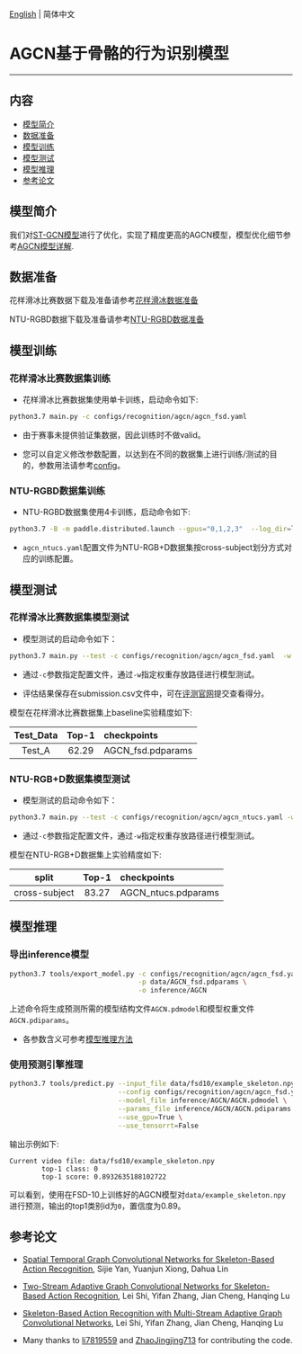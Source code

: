 [English](../../../en/model_zoo/recognition/agcn.md) | 简体中文

# AGCN基于骨骼的行为识别模型

---
## 内容

- [模型简介](#模型简介)
- [数据准备](#数据准备)
- [模型训练](#模型训练)
- [模型测试](#模型测试)
- [模型推理](#模型推理)
- [参考论文](#参考论文)


## 模型简介


我们对[ST-GCN模型](./stgcn.md)进行了优化，实现了精度更高的AGCN模型，模型优化细节参考[AGCN模型详解]().


## 数据准备

花样滑冰比赛数据下载及准备请参考[花样滑冰数据准备](../../dataset/fsd.md)

NTU-RGBD数据下载及准备请参考[NTU-RGBD数据准备](../../dataset/ntu-rgbd.md)

## 模型训练

### 花样滑冰比赛数据集训练

- 花样滑冰比赛数据集使用单卡训练，启动命令如下:

```bash
python3.7 main.py -c configs/recognition/agcn/agcn_fsd.yaml
```

- 由于赛事未提供验证集数据，因此训练时不做valid。

- 您可以自定义修改参数配置，以达到在不同的数据集上进行训练/测试的目的，参数用法请参考[config](../../tutorials/config.md)。

### NTU-RGBD数据集训练

- NTU-RGBD数据集使用4卡训练，启动命令如下:

```bash
python3.7 -B -m paddle.distributed.launch --gpus="0,1,2,3"  --log_dir=log_agcn  main.py  --validate -c configs/recognition/agcn/agcn_ntucs.yaml
```

- `agcn_ntucs.yaml`配置文件为NTU-RGB+D数据集按cross-subject划分方式对应的训练配置。


## 模型测试

### 花样滑冰比赛数据集模型测试

- 模型测试的启动命令如下：

```bash
python3.7 main.py --test -c configs/recognition/agcn/agcn_fsd.yaml  -w output/AGCN/AGCN_epoch_00100.pdparams
```

- 通过`-c`参数指定配置文件，通过`-w`指定权重存放路径进行模型测试。

- 评估结果保存在submission.csv文件中，可在[评测官网](https://aistudio.baidu.com/aistudio/competition/detail/115)提交查看得分。

模型在花样滑冰比赛数据集上baseline实验精度如下:

| Test_Data | Top-1 | checkpoints |
| :----: | :----: | :---- |
| Test_A | 62.29 | AGCN_fsd.pdparams |


### NTU-RGB+D数据集模型测试

- 模型测试的启动命令如下：

```bash
python3.7 main.py --test -c configs/recognition/agcn/agcn_ntucs.yaml -w output/AGCN/AGCN_best.pdparams
```

- 通过`-c`参数指定配置文件，通过`-w`指定权重存放路径进行模型测试。

模型在NTU-RGB+D数据集上实验精度如下:

| split | Top-1 | checkpoints |
| :----: | :----: | :---- |
| cross-subject | 83.27 | AGCN_ntucs.pdparams |


## 模型推理

### 导出inference模型

```bash
python3.7 tools/export_model.py -c configs/recognition/agcn/agcn_fsd.yaml \
                                -p data/AGCN_fsd.pdparams \
                                -o inference/AGCN
```

上述命令将生成预测所需的模型结构文件`AGCN.pdmodel`和模型权重文件`AGCN.pdiparams`。

- 各参数含义可参考[模型推理方法](https://github.com/PaddlePaddle/PaddleVideo/blob/release/2.0/docs/zh-CN/start.md#2-%E6%A8%A1%E5%9E%8B%E6%8E%A8%E7%90%86)

### 使用预测引擎推理

```bash
python3.7 tools/predict.py --input_file data/fsd10/example_skeleton.npy \
                           --config configs/recognition/agcn/agcn_fsd.yaml \
                           --model_file inference/AGCN/AGCN.pdmodel \
                           --params_file inference/AGCN/AGCN.pdiparams \
                           --use_gpu=True \
                           --use_tensorrt=False
```

输出示例如下:

```
Current video file: data/fsd10/example_skeleton.npy
        top-1 class: 0
        top-1 score: 0.8932635188102722
```

可以看到，使用在FSD-10上训练好的AGCN模型对`data/example_skeleton.npy`进行预测，输出的top1类别id为`0`，置信度为0.89。

## 参考论文

- [Spatial Temporal Graph Convolutional Networks for Skeleton-Based Action Recognition](https://arxiv.org/abs/1801.07455), Sijie Yan, Yuanjun Xiong, Dahua Lin

- [Two-Stream Adaptive Graph Convolutional Networks for Skeleton-Based Action Recognition](https://arxiv.org/abs/1805.07694), Lei Shi, Yifan Zhang, Jian Cheng, Hanqing Lu

- [Skeleton-Based Action Recognition with Multi-Stream Adaptive Graph Convolutional Networks](https://arxiv.org/abs/1912.06971), Lei Shi, Yifan Zhang, Jian Cheng, Hanqing Lu

- Many thanks to [li7819559](https://github.com/li7819559) and [ZhaoJingjing713](https://github.com/ZhaoJingjing713) for contributing the code.
